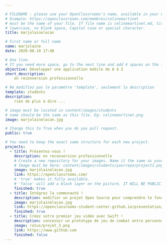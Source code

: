 ```yaml
---

# FILENAME : please use your OpenClassrooms's name, available in your url.
# Example: https://openclassrooms.com/membres/celinemartinet
# must be the name of your file. If file name is celinemartinet.md, title is celinemartinet.
# lowercase, no blank space, Capital case or special character.
title: marjolainelacan

# First name or full name
name: marjolaine
date: 2020-08-10 17:40

# One line.
# If you need more space, go to the next line and add 4 spaces on the left, as in 'description'.
objective: Développer une application mobile de A à Z
short_description: 
    en reconversion professionnelle

# Ne modifiez pas le paramètre 'template', seulement la description
template: students
description: 
    rien de plus à dire ...

# image must be located in content/images/students
# name should be the same as this file. Eg: celinemartinet.png
image: marjolainelacan.jpg

# Change this to True when you do you pull request.
public: true

# You need to keep the exact same structure for each new project.
projects:
  - title: Présentez-vous !
    description: en reconversion professionnelle
    # Create a new repository for your images. Name it the same as your nickname and profile picture.
    # Image must be here: content/images/students/yourrepo/project1.png
    image: marjolainelacan.jpg
    link: https://openclassrooms.com/
    # 'true' makes it fully available.
    # 'false' will add a black layer on the picture. IT WILL BE PUBLIC!
    finished: true
  - title: Intégrez la communauté !
    description: modifier un projet Open Source pour comprendre le fonctionnement de Git, Github et pull requests
    image: marjolainelacan.jpg
    link: https://openclassrooms-student-center.github.io/presentation/students/marjolainelacan.html
    finished: true
  - title: Créez votre premier jeu vidéo avec Swift !
    description: concevoir un prototype de jeu de combat entre personnages avec Swift
    image: ratus/projet_3.png
    link: https://www.github.com
    finished: false
---
```

